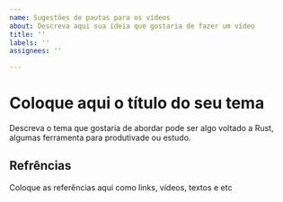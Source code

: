 ```yaml
---
name: Sugestões de pautas para os vídeos
about: Descreva aqui sua ídeia que gostaria de fazer um vídeo
title: ''
labels: ''
assignees: ''

---
```


# Coloque aqui o título do seu tema

Descreva o tema que gostaria de abordar pode ser algo voltado a Rust, algumas ferramenta para produtivade ou estudo.

## Refrências

Coloque as referências aqui como links, vídeos, textos e etc
